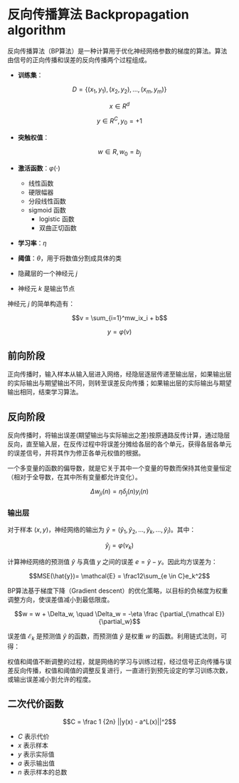 <!-- @import "../../引用/my-style.less" -->

# 反向传播算法 Backpropagation algorithm

反向传播算法（BP算法）是一种计算用于优化神经网络参数的梯度的算法。算法由信号的正向传播和误差的反向传播两个过程组成。

- **训练集**：

$$D = \{(x_1, y_1), (x_2, y_2), \dots, (x_m, y_m)\}$$

$$x \in R^d$$

$$y \in R^C, y_0 = +1$$

- **突触权值**：

$$w \in R, w_0 = b_j$$

- **激活函数**：$\varphi(\cdot)$

  - 线性函数
  - 硬限幅器
  - 分段线性函数
  - sigmoid 函数
    - logistic 函数
    - 双曲正切函数

- **学习率**：$\eta$

- **阈值**：$\theta$，用于将数值分割成具体的类

- 隐藏层的一个神经元 $j$

- 神经元 $k$ 是输出节点

神经元 $j$ 的简单构造有：

$$v = \sum_{i=1}^mw_ix_i + b$$

$$y = \varphi(v)$$

## 前向阶段

正向传播时，输入样本从输入层进入网络，经隐层逐层传递至输出层，如果输出层的实际输出与期望输出不同，则转至误差反向传播；如果输出层的实际输出与期望输出相同，结束学习算法。

## 反向阶段

反向传播时，将输出误差(期望输出与实际输出之差)按原通路反传计算，通过隐层反向，直至输入层，在反传过程中将误差分摊给各层的各个单元，获得各层各单元的误差信号，并将其作为修正各单元权值的根据。

一个多变量的函数的偏导数，就是它关于其中一个变量的导数而保持其他变量恒定（相对于全导数，在其中所有变量都允许变化）。

$$\Delta w_{ji}(n)= \eta \delta_j(n)y_i(n)$$

### 输出层

对于样本 $(x, y)$，神经网络的输出为 $\hat{y} = (\hat{y}_1, \hat{y}_2,\dots , \hat{y}_k, \dots, \hat{y}_l)$。其中：

$$\hat{y}_j = \varphi(v_k)$$

计算神经网络的预测值 $\hat{y}$ 与真值 $y$ 之间的误差 $e = \hat{y} - y$。因此均方误差为：

$$MSE(\hat{y})= \mathcal{E} = \frac12\sum_{e \in C}e_k^2$$

BP算法基于梯度下降（Gradient descent）的优化策略，以目标的负梯度为权重调整方向，使误差值减小到最低限度。

$$w = w + \Delta_w, \quad \Delta_w = -\eta \frac {\partial_{\mathcal E}} {\partial_w}$$

误差值 $\mathcal{E}_k$ 是预测值 $\hat{y}$ 的函数，而预测值 $\hat{y}$ 是权重 $w$ 的函数。利用链式法则，可得：

权值和阈值不断调整的过程，就是网络的学习与训练过程，经过信号正向传播与误差反向传播，权值和阈值的调整反复进行，一直进行到预先设定的学习训练次数，或输出误差减小到允许的程度。

## 二次代价函数

$$C = \frac 1 {2n} ||y(x) - a^L(x)||^2$$

- $C$ 表示代价
- $x$ 表示样本
- $y$ 表示实际值
- $a$ 表示输出值
- $n$ 表示样本的总数
